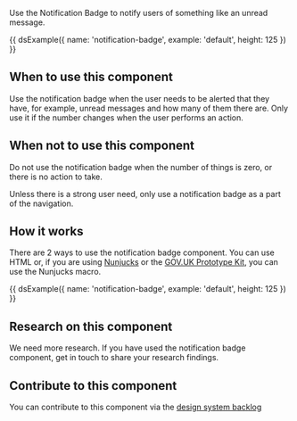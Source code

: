 Use the Notification Badge to notify users of something like an unread message.

{{ dsExample({
  name: 'notification-badge',
  example: 'default',
  height: 125
}) }}

## When to use this component

Use the notification badge when the user needs to be alerted that they have, for example, unread messages and how many of them there are. Only use it if the number changes when the user performs an action.

## When not to use this component

Do not use the notification badge when the number of things is zero, or there is no action to take.

Unless there is a strong user need, only use a notification badge as a part of the navigation.

## How it works

There are 2 ways to use the notification badge component. You can use HTML or, if you are using [Nunjucks](https://mozilla.github.io/nunjucks/) or the [GOV.UK Prototype Kit](https://govuk-prototype-kit.herokuapp.com/), you can use the Nunjucks macro.

{{ dsExample({
  name: 'notification-badge',
  example: 'default',
  height: 125
}) }}

## Research on this component

We need more research. If you have used the notification badge component, get in touch to share your research findings.

## Contribute to this component

You can contribute to this component via the [design system backlog](https://github.com/ministryofjustice/mojdt-design-system-backlog/)
